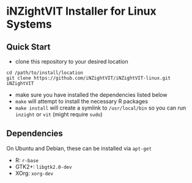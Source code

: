 # iNZightVIT Installer for Linux Systems

## Quick Start

- clone this repository to your desired location
```{bash}
cd /path/to/install/location
git clone https://github.com/iNZightVIT/iNZightVIT-linux.git iNZightVIT
```
- make sure you have installed the dependencies listed below
- `make` will attempt to install the necessary R packages
- `make install` will create a symlink to `/usr/local/bin` so you can run `inzight` or `vit`
    (might require `sudo`)


## Dependencies

On Ubuntu and Debian, these can be installed via `apt-get`

- R: `r-base`
- GTK2+: `libgtk2.0-dev`
- XOrg: `xorg-dev`
